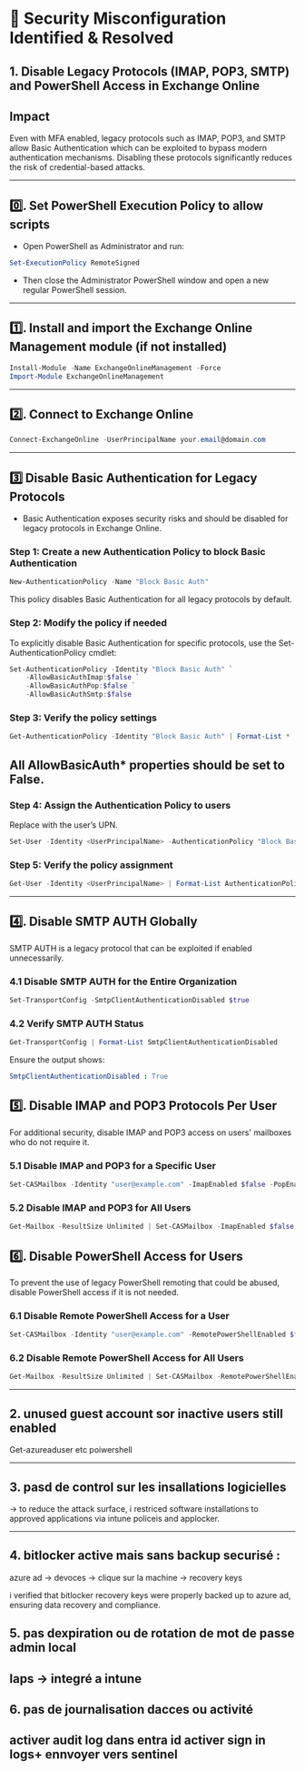 # 🔴  Security Misconfiguration Identified & Resolved

## 1. Disable Legacy Protocols (IMAP, POP3, SMTP) and PowerShell Access in Exchange Online

## Impact
Even with MFA enabled, legacy protocols such as IMAP, POP3, and SMTP allow Basic Authentication which can be exploited to bypass modern authentication mechanisms. Disabling these protocols significantly reduces the risk of credential-based attacks.

---

## 0️⃣. Set PowerShell Execution Policy to allow scripts

- Open PowerShell as Administrator and run:

```powershell
Set-ExecutionPolicy RemoteSigned
```
- Then close the Administrator PowerShell window and open a new regular PowerShell session.
---

## 1️⃣. Install and import the Exchange Online Management module (if not installed)

```powershell
Install-Module -Name ExchangeOnlineManagement -Force
Import-Module ExchangeOnlineManagement
```
---

## 2️⃣. Connect to Exchange Online

```powershell
Connect-ExchangeOnline -UserPrincipalName your.email@domain.com
```

---

## 3️⃣ Disable Basic Authentication for Legacy Protocols

- Basic Authentication exposes security risks and should be disabled for legacy protocols in Exchange Online.

### Step 1: Create a new Authentication Policy to block Basic Authentication

```powershell
New-AuthenticationPolicy -Name "Block Basic Auth"
```
This policy disables Basic Authentication for all legacy protocols by default.

### Step 2: Modify the policy if needed

To explicitly disable Basic Authentication for specific protocols, use the Set-AuthenticationPolicy cmdlet:

```powershell
Set-AuthenticationPolicy -Identity "Block Basic Auth" `
    -AllowBasicAuthImap:$false `
    -AllowBasicAuthPop:$false `
    -AllowBasicAuthSmtp:$false
```

### Step 3: Verify the policy settings

```powershell
Get-AuthenticationPolicy -Identity "Block Basic Auth" | Format-List *
```

All AllowBasicAuth* properties should be set to False.
---

### Step 4: Assign the Authentication Policy to users
Replace <UserPrincipalName> with the user’s UPN.

```powershell
Set-User -Identity <UserPrincipalName> -AuthenticationPolicy "Block Basic Auth"
```

### Step 5: Verify the policy assignment

```powershell
Get-User -Identity <UserPrincipalName> | Format-List AuthenticationPolicy
```
---

## 4️⃣. Disable SMTP AUTH Globally
SMTP AUTH is a legacy protocol that can be exploited if enabled unnecessarily.

### 4.1 Disable SMTP AUTH for the Entire Organization
```powershell
Set-TransportConfig -SmtpClientAuthenticationDisabled $true
```
### 4.2 Verify SMTP AUTH Status
```powershell
Get-TransportConfig | Format-List SmtpClientAuthenticationDisabled
```
Ensure the output shows:
```yaml
SmtpClientAuthenticationDisabled : True
```
## 5️⃣. Disable IMAP and POP3 Protocols Per User
For additional security, disable IMAP and POP3 access on users' mailboxes who do not require it.

### 5.1 Disable IMAP and POP3 for a Specific User

```powershell
Set-CASMailbox -Identity "user@example.com" -ImapEnabled $false -PopEnabled $false
```

### 5.2 Disable IMAP and POP3 for All Users

```powershell
Get-Mailbox -ResultSize Unlimited | Set-CASMailbox -ImapEnabled $false -PopEnabled $false
```

## 6️⃣. Disable PowerShell Access for Users
To prevent the use of legacy PowerShell remoting that could be abused, disable PowerShell access if it is not needed.

### 6.1 Disable Remote PowerShell Access for a User
```powershell
Set-CASMailbox -Identity "user@example.com" -RemotePowerShellEnabled $false
```

### 6.2 Disable Remote PowerShell Access for All Users
```powershell
Get-Mailbox -ResultSize Unlimited | Set-CASMailbox -RemotePowerShellEnabled $false
```











---

## 2. unused guest account sor inactive users still enabled 

Get-azureaduser etc poiwershell

---

## 3. pasd de control sur les insallations logicielles

-> to reduce the attack surface, i restriced software installations to approved applications via intune policeis and applocker.

----

## 4. bitlocker active mais sans backup securisé :

   azure ad -> devoces -> clique sur la machine -> recovery keys

   i verified that bitlocker recovery keys were properly backed up to azure ad, ensuring data recovery and compliance.

## 5. pas dexpiration ou de rotation de mot de passe admin local

   laps -> integré a intune
---

## 6. pas de journalisation dacces ou activité

   activer audit log dans entra id
   activer sign in logs+ ennvoyer vers sentinel
---
